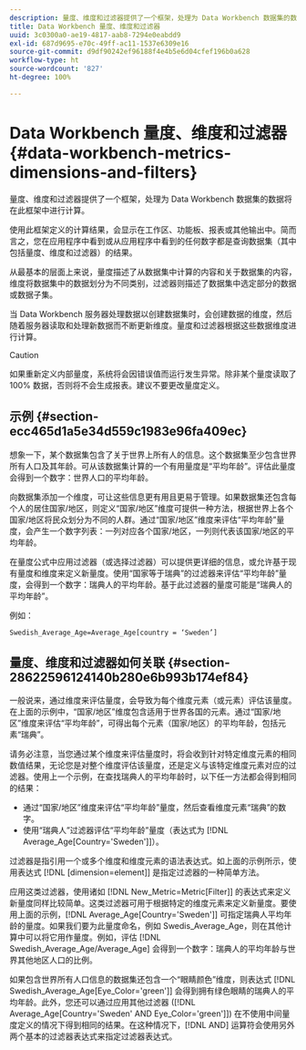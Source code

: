 ```yaml
---
description: 量度、维度和过滤器提供了一个框架，处理为 Data Workbench 数据集的数据将在此框架中进行计算。
title: Data Workbench 量度、维度和过滤器
uuid: 3c0300a0-ae19-4817-aab8-7294e0eabdd9
exl-id: 687d9695-e70c-49ff-ac11-1537e6309e16
source-git-commit: d9df90242ef96188f4e4b5e6d04cfef196b0a628
workflow-type: ht
source-wordcount: '827'
ht-degree: 100%

---
```


# Data Workbench 量度、维度和过滤器{#data-workbench-metrics-dimensions-and-filters}

量度、维度和过滤器提供了一个框架，处理为 Data Workbench 数据集的数据将在此框架中进行计算。

使用此框架定义的计算结果，会显示在工作区、功能板、报表或其他输出中。简而言之，您在应用程序中看到或从应用程序中看到的任何数字都是查询数据集（其中包括量度、维度和过滤器）的结果。

从最基本的层面上来说，量度描述了从数据集中计算的内容和关于数据集的内容，维度将数据集中的数据划分为不同类别，过滤器则描述了数据集中选定部分的数据或数据子集。

当 Data Workbench 服务器处理数据以创建数据集时，会创建数据的维度，然后随着服务器读取和处理新数据而不断更新维度。量度和过滤器根据这些数据维度进行计算。

>[!CAUTION]
>
>如果重新定义内部量度，系统将会因错误值而运行发生异常。除非某个量度读取了 100% 数据，否则将不会生成报表。建议不要更改量度定义。

## 示例 {#section-ecc465d1a5e34d559c1983e96fa409ec}

想象一下，某个数据集包含了关于世界上所有人的信息。这个数据集至少包含世界所有人口及其年龄。可从该数据集计算的一个有用量度是“平均年龄”。评估此量度会得到一个数字：世界人口的平均年龄。

向数据集添加一个维度，可让这些信息更有用且更易于管理。如果数据集还包含每个人的居住国家/地区，则定义“国家/地区”维度可提供一种方法，根据世界上各个国家/地区将民众划分为不同的人群。通过“国家/地区”维度来评估“平均年龄”量度，会产生一个数字列表：一列对应各个国家/地区，一列则代表该国家/地区的平均年龄。

在量度公式中应用过滤器（或选择过滤器）可以提供更详细的信息，或允许基于现有量度和维度来定义新量度。使用“国家等于瑞典”的过滤器来评估“平均年龄”量度，会得到一个数字：瑞典人的平均年龄。基于此过滤器的量度可能是“瑞典人的平均年龄”。

例如：

```
Swedish_Average_Age=Average_Age[country = ‘Sweden’]
```

## 量度、维度和过滤器如何关联 {#section-28622596124140b280e6b993b174ef84}

一般说来，通过维度来评估量度，会导致为每个维度元素（或元素）评估该量度。在上面的示例中，“国家/地区”维度包含适用于世界各国的元素。通过“国家/地区”维度来评估“平均年龄”，可得出每个元素（国家/地区）的平均年龄，包括元素“瑞典”。

请务必注意，当您通过某个维度来评估量度时，将会收到针对特定维度元素的相同数值结果，无论您是对整个维度评估该量度，还是定义与该特定维度元素对应的过滤器。使用上一个示例，在查找瑞典人的平均年龄时，以下任一方法都会得到相同的结果：

* 通过“国家/地区”维度来评估“平均年龄”量度，然后查看维度元素“瑞典”的数字。
* 使用“瑞典人”过滤器评估“平均年龄”量度（表达式为 [!DNL Average_Age[Country=&#39;Sweden&#39;]]）。

过滤器是指引用一个或多个维度和维度元素的语法表达式。如上面的示例所示，使用表达式 [!DNL [dimension=element]] 是指定过滤器的一种简单方法。

应用这类过滤器，使用诸如 [!DNL New_Metric=Metric[Filter]] 的表达式来定义新量度同样比较简单。这类过滤器可用于根据特定的维度元素来定义新量度。要使用上面的示例，[!DNL Average_Age[Country=&#39;Sweden&#39;]] 可指定瑞典人平均年龄的量度。如果我们要为此量度命名，例如 Swedis_Average_Age，则在其他计算中可以将它用作量度。例如，评估 [!DNL Swedish_Average_Age/Average_Age] 会得到一个数字：瑞典人的平均年龄与世界其他地区人口的比例。

如果包含世界所有人口信息的数据集还包含一个“眼睛颜色”维度，则表达式 [!DNL Swedish_Average_Age[Eye_Color=&#39;green&#39;]] 会得到拥有绿色眼睛的瑞典人的平均年龄。此外，您还可以通过应用其他过滤器 ([!DNL Average_Age[Country=&#39;Sweden&#39; AND Eye_Color=&#39;green&#39;]]) 在不使用中间量度定义的情况下得到相同的结果。在这种情况下，[!DNL AND] 运算符会使用另外两个基本的过滤器表达式来指定过滤器表达式。
